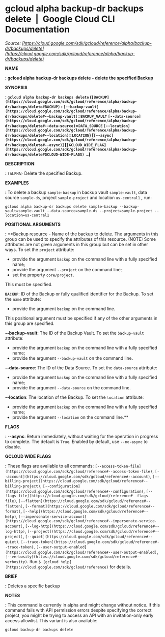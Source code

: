 # gcloud alpha backup-dr backups delete  |  Google Cloud CLI Documentation

*Source: [https://cloud.google.com/sdk/gcloud/reference/alpha/backup-dr/backups/delete](https://cloud.google.com/sdk/gcloud/reference/alpha/backup-dr/backups/delete)*

**NAME**

: **gcloud alpha backup-dr backups delete - delete the specified Backup**

**SYNOPSIS**

: **`gcloud alpha backup-dr backups delete` (`[BACKUP](https://cloud.google.com/sdk/gcloud/reference/alpha/backup-dr/backups/delete#BACKUP)` : `[--backup-vault](https://cloud.google.com/sdk/gcloud/reference/alpha/backup-dr/backups/delete#--backup-vault)`=`BACKUP_VAULT` `[--data-source](https://cloud.google.com/sdk/gcloud/reference/alpha/backup-dr/backups/delete#--data-source)`=`DATA_SOURCE` `[--location](https://cloud.google.com/sdk/gcloud/reference/alpha/backup-dr/backups/delete#--location)`=`LOCATION`) [`[--async](https://cloud.google.com/sdk/gcloud/reference/alpha/backup-dr/backups/delete#--async)`] [`[GCLOUD_WIDE_FLAG](https://cloud.google.com/sdk/gcloud/reference/alpha/backup-dr/backups/delete#GCLOUD-WIDE-FLAGS) …`]**

**DESCRIPTION**

: `(ALPHA)` Delete the specified Backup.

**EXAMPLES**

: To delete a backup `sample-backup` in backup vault
`sample-vault`, data source `sample-ds`, project
`sample-project` and location `us-central1` , run:

```
gcloud alpha backup-dr backups delete sample-backup --backup-vault=sample-vault --data-source=sample-ds --project=sample-project --location=us-central1
```

**POSITIONAL ARGUMENTS**

: **Backup resource - Name of the backup to delete. The arguments in this group can
be used to specify the attributes of this resource. (NOTE) Some attributes are
not given arguments in this group but can be set in other ways.
To set the `project` attribute:

- provide the argument `backup` on the command line with a fully
specified name;
- provide the argument `--project` on the command line;
- set the property `core/project`.

This must be specified.

**`BACKUP`**:
ID of the Backup or fully qualified identifier for the Backup.
To set the `name` attribute:

- provide the argument `backup` on the command line.

This positional argument must be specified if any of the other arguments in this
group are specified.

**--backup-vault**:
The ID of the Backup Vault.
To set the `backup-vault` attribute:

- provide the argument `backup` on the command line with a fully
specified name;
- provide the argument `--backup-vault` on the command line.

**--data-source**:
The ID of the Data Source.
To set the `data-source` attribute:

- provide the argument `backup` on the command line with a fully
specified name;
- provide the argument `--data-source` on the command line.

**--location**:
The location of the Backup.
To set the `location` attribute:

- provide the argument `backup` on the command line with a fully
specified name;
- provide the argument `--location` on the command line.**

**FLAGS**

: **--async**:
Return immediately, without waiting for the operation in progress to complete.
The default is `True`. Enabled by default, use
`--no-async` to disable.

**GCLOUD WIDE FLAGS**

: These flags are available to all commands: `[--access-token-file](https://cloud.google.com/sdk/gcloud/reference#--access-token-file)`,
`[--account](https://cloud.google.com/sdk/gcloud/reference#--account)`, `[--billing-project](https://cloud.google.com/sdk/gcloud/reference#--billing-project)`,
`[--configuration](https://cloud.google.com/sdk/gcloud/reference#--configuration)`,
`[--flags-file](https://cloud.google.com/sdk/gcloud/reference#--flags-file)`,
`[--flatten](https://cloud.google.com/sdk/gcloud/reference#--flatten)`, `[--format](https://cloud.google.com/sdk/gcloud/reference#--format)`, `[--help](https://cloud.google.com/sdk/gcloud/reference#--help)`, `[--impersonate-service-account](https://cloud.google.com/sdk/gcloud/reference#--impersonate-service-account)`,
`[--log-http](https://cloud.google.com/sdk/gcloud/reference#--log-http)`,
`[--project](https://cloud.google.com/sdk/gcloud/reference#--project)`, `[--quiet](https://cloud.google.com/sdk/gcloud/reference#--quiet)`, `[--trace-token](https://cloud.google.com/sdk/gcloud/reference#--trace-token)`, `[--user-output-enabled](https://cloud.google.com/sdk/gcloud/reference#--user-output-enabled)`,
`[--verbosity](https://cloud.google.com/sdk/gcloud/reference#--verbosity)`.
Run `$ [gcloud help](https://cloud.google.com/sdk/gcloud/reference)` for details.

**BRIEF**

: Deletes a specific backup

**NOTES**

: This command is currently in alpha and might change without notice. If this
command fails with API permission errors despite specifying the correct project,
you might be trying to access an API with an invitation-only early access
allowlist. This variant is also available:

```
gcloud backup-dr backups delete
```